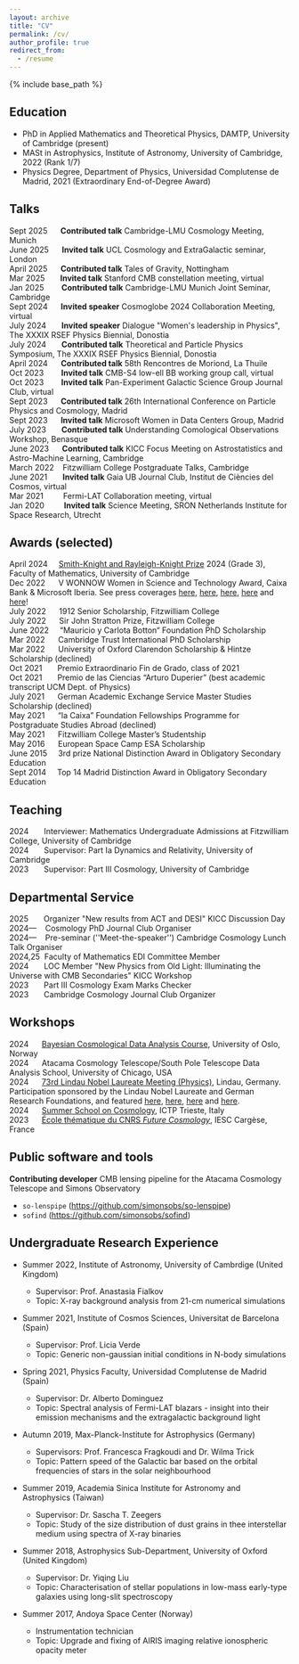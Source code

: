 ```yaml
---
layout: archive
title: "CV"
permalink: /cv/
author_profile: true
redirect_from:
  - /resume
---
```


{% include base_path %}

Education
---------

* PhD in Applied Mathematics and Theoretical Physics, DAMTP, University of Cambridge (present)
* MASt in Astrophysics, Institute of Astronomy, University of Cambridge, 2022 (Rank 1/7)
* Physics Degree, Department of Physics, Universidad Complutense de Madrid, 2021 (Extraordinary End-of-Degree Award)

Talks
---------

<!--
-->
Sept 2025&nbsp;&nbsp;&nbsp;&nbsp;&nbsp;&nbsp;**Contributed talk** Cambridge-LMU Cosmology Meeting, Munich  
June 2025&nbsp;&nbsp;&nbsp;&nbsp;&nbsp;&nbsp;**Invited talk**  UCL Cosmology and ExtraGalactic seminar, London  
April 2025&nbsp;&nbsp;&nbsp;&nbsp;&nbsp;&nbsp;**Contributed talk** Tales of Gravity, Nottingham  
Mar 2025&nbsp;&nbsp;&nbsp;&nbsp;&nbsp;&nbsp;&nbsp;**Invited talk** Stanford CMB constellation meeting, virtual  
Jan 2025&nbsp;&nbsp;&nbsp;&nbsp;&nbsp;&nbsp;&nbsp;&nbsp;**Contributed talk** Cambridge-LMU Munich Joint Seminar, Cambridge  
Sept 2024&nbsp;&nbsp;&nbsp;&nbsp;&nbsp;&nbsp;**Invited speaker** Cosmoglobe 2024 Collaboration Meeting, virtual  
July 2024&nbsp;&nbsp;&nbsp;&nbsp;&nbsp;&nbsp;&nbsp;**Invited speaker** Dialogue "Women's leadership in Physics", The XXXIX
RSEF Physics
Biennial, Donostia  
July 2024&nbsp;&nbsp;&nbsp;&nbsp;&nbsp;&nbsp;&nbsp;**Contributed talk** Theoretical and Particle Physics Symposium, The XXXIX
RSEF Physics
Biennial, Donostia  
April 2024&nbsp;&nbsp;&nbsp;&nbsp;&nbsp;&nbsp;**Contributed talk** 58th Rencontres de Moriond, La Thuile  
Oct 2023&nbsp;&nbsp;&nbsp;&nbsp;&nbsp;&nbsp;&nbsp;&nbsp;**Invited talk** CMB-S4 low-ell BB working group call, virtual  
Oct 2023&nbsp;&nbsp;&nbsp;&nbsp;&nbsp;&nbsp;&nbsp;&nbsp;**Invited talk** Pan-Experiment Galactic Science Group Journal Club, virtual  
Sept 2023&nbsp;&nbsp;&nbsp;&nbsp;&nbsp;&nbsp;**Contributed talk** 26th International Conference on Particle Physics and Cosmology, Madrid  
Sept 2023&nbsp;&nbsp;&nbsp;&nbsp;&nbsp;&nbsp;**Invited talk** Microsoft Women in Data Centers Group, Madrid  
July 2023&nbsp;&nbsp;&nbsp;&nbsp;&nbsp;&nbsp;&nbsp;**Contributed talk** Understanding Comological Observations Workshop, Benasque  
June 2023&nbsp;&nbsp;&nbsp;&nbsp;&nbsp;&nbsp;**Contributed talk** KICC Focus Meeting on Astrostatistics and Astro-Machine Learning, Cambridge  <!-- June 2023&nbsp;&nbsp;&nbsp;&nbsp;&nbsp;&nbsp;SO:UK Collaboration Meeting, Cambridge -->  
March 2022&nbsp;&nbsp;&nbsp;&nbsp;Fitzwilliam College Postgraduate Talks, Cambridge  
June 2021&nbsp;&nbsp;&nbsp;&nbsp;&nbsp;&nbsp;&nbsp;**Invited talk** Gaia UB Journal Club, Institut de Ciències del Cosmos, virtual  
Mar 2021&nbsp;&nbsp;&nbsp;&nbsp;&nbsp;&nbsp;&nbsp;&nbsp;&nbsp;Fermi-LAT Collaboration meeting, virtual  
Jan 2020&nbsp;&nbsp;&nbsp;&nbsp;&nbsp;&nbsp;&nbsp;&nbsp;&nbsp;**Invited talk** Science Meeting, SRON Netherlands Institute for Space Research, Utrecht  

Awards (selected)
---------

April 2024&nbsp;&nbsp;&nbsp;&nbsp;&nbsp;[Smith-Knight and Rayleigh-Knight Prize](https://en.wikipedia.org/wiki/Smith%27s_Prize) 2024 (Grade 3), Faculty of Mathematics, University of Cambridge  
Dec 2022&nbsp;&nbsp;&nbsp;&nbsp;&nbsp;&nbsp;V WONNOW Women in Science and Technology Award, Caixa Bank & Microsoft Iberia. See press coverages [here](https://tribuna.ucm.es/news/irene-abril-graduada-en-fisica-por-la-complutense-gana-los-premios-wonnow-2022), [here](https://www.caixabank.com/comunicacion/noticia/caixabank-y-microsoft-entregan-los-premios-wonnow-a-las-mejores-alumnas-de-grados-stem-de-espana_es.html?id=43809), [here](https://news.microsoft.com/es-es/2022/12/14/caixabank-y-microsoft-entregan-los-premios-wonnow-a-las-mejores-alumnas-de-grados-stem-de-espana/), [here](https://bembibredigital.com/sociedad/63106-irene-abril-cabezas-natural-de-la-silva-gana-la-quinta-edicion-de-los-premios-wonnow-que-reconocen-a-las-mejores-alumnas-espanolas-stem) and [here](https://www.diariodeleon.es/articulo/innova/vida-mirando-estrellas/202301030342472290640.html)!  
July 2022&nbsp;&nbsp;&nbsp;&nbsp;&nbsp;&nbsp;1912 Senior Scholarship, Fitzwilliam College  
July 2022&nbsp;&nbsp;&nbsp;&nbsp;&nbsp;&nbsp;Sir John Stratton Prize, Fitzwilliam College  
June 2022&nbsp;&nbsp;&nbsp;&nbsp;&nbsp;“Mauricio y Carlota Botton“ Foundation PhD Scholarship  
Mar 2022&nbsp;&nbsp;&nbsp;&nbsp;&nbsp;&nbsp;Cambridge Trust International PhD Scholarship  
Mar 2022&nbsp;&nbsp;&nbsp;&nbsp;&nbsp;&nbsp;University of Oxford Clarendon Scholarship & Hintze Scholarship (declined)  
Oct 2021&nbsp;&nbsp;&nbsp;&nbsp;&nbsp;&nbsp;&nbsp;Premio Extraordinario Fin de Grado, class of 2021  
Oct 2021&nbsp;&nbsp;&nbsp;&nbsp;&nbsp;&nbsp;&nbsp;Premio de las Ciencias “Arturo Duperier” (best academic transcript UCM Dept. of Physics)  
July 2021&nbsp;&nbsp;&nbsp;&nbsp;&nbsp;&nbsp;German Academic Exchange Service Master Studies Scholarship (declined)  
May 2021&nbsp;&nbsp;&nbsp;&nbsp;&nbsp;&nbsp;“la Caixa” Foundation Fellowships Programme for Postgraduate Studies Abroad (declined)  
May 2021&nbsp;&nbsp;&nbsp;&nbsp;&nbsp;&nbsp;Fitzwilliam College Master’s Studentship  
May 2016&nbsp;&nbsp;&nbsp;&nbsp;&nbsp;&nbsp;European Space Camp ESA Scholarship  
June 2015&nbsp;&nbsp;&nbsp;&nbsp;&nbsp;3rd prize National Distinction Award in Obligatory Secondary Education  
Sept 2014&nbsp;&nbsp;&nbsp;&nbsp;&nbsp;Top 14 Madrid Distinction Award in Obligatory Secondary Education  

Teaching
---------

2024&nbsp;&nbsp;&nbsp;&nbsp;&nbsp;&nbsp; Interviewer: Mathematics Undergraduate Admissions at Fitzwilliam College, University of Cambridge  
2024&nbsp;&nbsp;&nbsp;&nbsp;&nbsp;&nbsp; Supervisor: Part Ia Dynamics and Relativity, University of Cambridge   
2023&nbsp;&nbsp;&nbsp;&nbsp;&nbsp;&nbsp; Supervisor: Part III Cosmology, University of Cambridge


Departmental Service
---------

2025&nbsp;&nbsp;&nbsp;&nbsp;&nbsp;&nbsp;&nbsp;Organizer "New results from ACT and DESI" KICC Discussion Day  
2024—&nbsp;&nbsp;&nbsp;&nbsp;Cosmology PhD Journal Club Organiser  
2024—&nbsp;&nbsp;&nbsp;&nbsp;Pre-seminar (''Meet-the-speaker'') Cambridge Cosmology Lunch Talk Organiser  
2024,25&nbsp;&nbsp;Faculty of Mathematics EDI Committee Member  
2024&nbsp;&nbsp;&nbsp;&nbsp;&nbsp;&nbsp;&nbsp;LOC Member "New Physics from Old Light: Illuminating the Universe with CMB Secondaries" KICC Workshop  
2023&nbsp;&nbsp;&nbsp;&nbsp;&nbsp;&nbsp;&nbsp;Part III Cosmology Exam Marks Checker  
2023&nbsp;&nbsp;&nbsp;&nbsp;&nbsp;&nbsp;&nbsp;Cambridge Cosmology Journal Club Organizer


Workshops
-----------

2024&nbsp;&nbsp;&nbsp;&nbsp;&nbsp;&nbsp;[Bayesian Cosmological Data Analysis Course](https://www.cosmoglobe.uio.no/events/bcda-course-2024/bayesian-cosmological-data-analysis-course-2024), University of Oslo, Norway  
2024&nbsp;&nbsp;&nbsp;&nbsp;&nbsp;&nbsp;Atacama Cosmology Telescope/South Pole Telescope Data Analysis School,
University of Chicago, USA  
2024&nbsp;&nbsp;&nbsp;&nbsp;&nbsp;&nbsp;[73rd Lindau Nobel Laureate Meeting (Physics)](https://www.lindau-nobel.org), Lindau, Germany. Participation sponsored by the Lindau Nobel Laureate and German Research Foundations, and featured [here](https://www.maths.cam.ac.uk/features/cambridge-snapshots-irene-abril-cabezas), [here](https://womeninresearchblog.wordpress.com/2024/06/29/irene-spain/), [here](https://tribuna.ucm.es/news/irene-abril-una-complutense-en-los-lindau-nobel-laureate-meetings) and [here]( https://www.lindau-nobel.org/blog-women-in-research-lino24-irene-abril-cabezas/).   
2024&nbsp;&nbsp;&nbsp;&nbsp;&nbsp;&nbsp;[Summer School on Cosmology](https://indico.ictp.it/event/10483),
ICTP Trieste, Italy  
2023&nbsp;&nbsp;&nbsp;&nbsp;&nbsp;&nbsp;[École thématique du CNRS _Future Cosmology_](https://www.cpt.univ-mrs.fr/~cosmo/EC2023/index.php),
IESC Cargèse, France  

Public software and tools
----------

**Contributing developer** CMB lensing pipeline for the Atacama Cosmology Telescope and Simons Observatory  
* `so-lenspipe` (https://github.com/simonsobs/so-lenspipe) 
* `sofind` (https://github.com/simonsobs/sofind)


Undergraduate Research Experience
----------

* Summer 2022, Institute of Astronomy, University of Cambrdige (United Kingdom)
  * Supervisor: Prof. Anastasia Fialkov
  * Topic: X-ray background analysis from 21-cm numerical simulations

* Summer 2021, Institute of Cosmos Sciences, Universitat de Barcelona (Spain)
  * Supervisor: Prof. Licia Verde
  * Topic: Generic non-gaussian initial conditions in N-body simulations
  
* Spring 2021, Physics Faculty, Universidad Complutense de Madrid (Spain)
  * Supervisor: Dr. Alberto Dominguez
  * Topic: Spectral analysis of Fermi-LAT blazars - insight into their emission mechanisms and the extragalactic background light

* Autumn 2019, Max-Planck-Institute for Astrophysics (Germany)
  * Supervisors: Prof. Francesca Fragkoudi and Dr. Wilma Trick
  * Topic: Pattern speed of the Galactic bar based on the orbital frequencies of stars in the solar neighbourhood

* Summer 2019, Academia Sinica Institute for Astronomy and Astrophysics (Taiwan)
  * Supervisor: Dr. Sascha T. Zeegers
  * Topic: Study of the size distribution of dust grains in thee interstellar medium using spectra of X-ray binaries

* Summer 2018, Astrophysics Sub-Department, University of Oxford (United Kingdom)
  * Supervisor: Dr. Yiqing Liu
  * Topic: Characterisation of stellar populations in low-mass early-type galaxies using long-slit spectroscopy
  
* Summer 2017, Andoya Space Center (Norway)
  * Instrumentation technician
  * Topic: Upgrade and fixing of AIRIS imaging relative ionospheric opacity meter


<!-- Non-academic Talks
---------
Feb 2022&nbsp;&nbsp;&nbsp;&nbsp;&nbsp;&nbsp;&nbsp;&nbsp;&nbsp;**Invited talk** Celebrating Women in STEM Sixth Form Colleges Event, Cambridge    
Sept 2023&nbsp;&nbsp;&nbsp;&nbsp;&nbsp;&nbsp;&nbsp;&nbsp;**Invited talk** Microsoft Women in Data Centers Group, Madrid  
March 2022&nbsp;&nbsp;&nbsp;&nbsp;&nbsp;Fitzwilliam College Postgraduate Talks, Cambridge   -->


<!-- Skills
======
* Skill 1
* Skill 2
  * Sub-skill 2.1
  * Sub-skill 2.2
  * Sub-skill 2.3
* Skill 3

Publications
======
  <ul>{% for post in site.publications %}
    {% include archive-single-cv.html %}
  {% endfor %}</ul>
  
Talks
======
  <ul>{% for post in site.talks %}
    {% include archive-single-talk-cv.html %}
  {% endfor %}</ul>
  
Teaching
======
  <ul>{% for post in site.teaching %}
    {% include archive-single-cv.html %}
  {% endfor %}</ul>
  
Service and leadership
======
* Currently signed in to 43 different slack teams -->
